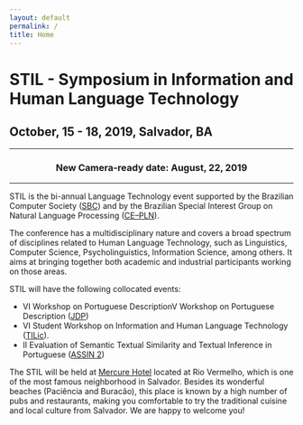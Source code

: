 ```yaml
---
layout: default
permalink: /
title: Home
---
```


# STIL - Symposium in Information and Human Language Technology

## October, 15 - 18, 2019, Salvador, BA
___
### <center>New Camera-ready date: August, 22, 2019<center>
___

STIL is the bi-annual Language Technology event supported by the
Brazilian Computer Society ([SBC](http://www.sbc.org.br)) and by the
Brazilian Special Interest Group on Natural Language Processing
([CE–PLN](http://comissoes.sbc.org.br/ce-pln/)).

The conference has a multidisciplinary nature and covers a broad
spectrum of disciplines related to Human Language Technology, such as
Linguistics, Computer Science, Psycholinguistics, Information Science,
among others. It aims at bringing together both academic and
industrial participants working on those areas.

STIL will have the following collocated events:

- VI Workshop on Portuguese DescriptionV Workshop on Portuguese Description ([JDP](https://sites.google.com/view/jdp2019))
- VI Student Workshop on Information and Human Language Technology ([TILic](https://sites.google.com/view/tilic2019)).
- II Evaluation of Semantic Textual Similarity and Textual Inference in Portuguese ([ASSIN 2](https://sites.google.com/view/assin2/))

The STIL will be held at [Mercure Hotel](https://www.google.com/maps/place/Mercure+Salvador+Rio+Vermelho+Hotel/@-13.0153468,-38.4862341,18z/data=!3m1!4b1!4m8!3m7!1s0x7ab1fa57070c991:0x9cbb96fe676239f2!5m2!4m1!1i2!8m2!3d-13.0153468!4d-38.4851398?hl=en-US) located at Rio Vermelho, which is one of the most famous neighborhood in Salvador. Besides its wonderful beaches (Paciência and Buracão), this place is known by a high number of pubs and restaurants, making you comfortable to try the traditional cuisine and local culture from Salvador. We are happy to welcome you!


